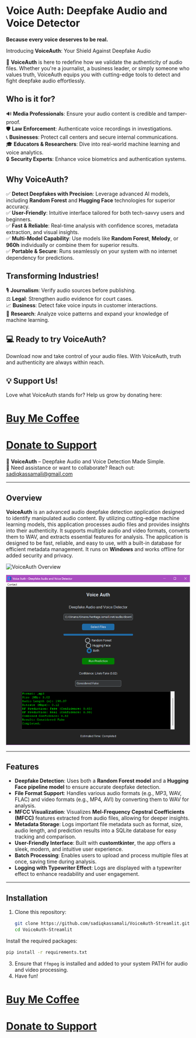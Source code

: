 # Voice Auth: Deepfake Audio and Voice Detector
**Because every voice deserves to be real.**

Introducing **VoiceAuth**: Your Shield Against Deepfake Audio

🚀 **VoiceAuth** is here to redefine how we validate the authenticity of audio files. Whether you're a journalist, a business leader, or simply someone who values truth, VoiceAuth equips you with cutting-edge tools to detect and fight deepfake audio effortlessly.

## Who is it for?
🔊 **Media Professionals**: Ensure your audio content is credible and tamper-proof.  
🛡️ **Law Enforcement**: Authenticate voice recordings in investigations.  
📞 **Businesses**: Protect call centers and secure internal communications.  
🎓 **Educators & Researchers**: Dive into real-world machine learning and voice analytics.  
🔒 **Security Experts**: Enhance voice biometrics and authentication systems.

## Why VoiceAuth?
✅ **Detect Deepfakes with Precision**: Leverage advanced AI models, including **Random Forest** and **Hugging Face** technologies for superior accuracy.  
✅ **User-Friendly**: Intuitive interface tailored for both tech-savvy users and beginners.  
✅ **Fast & Reliable**: Real-time analysis with confidence scores, metadata extraction, and visual insights.  
✅ **Multi-Model Capability**: Use models like **Random Forest**, **Melody**, or **960h** individually or combine them for superior results.  
✅ **Portable & Secure**: Runs seamlessly on your system with no internet dependency for predictions.

## Transforming Industries!
🎙️ **Journalism**: Verify audio sources before publishing.  
⚖️ **Legal**: Strengthen audio evidence for court cases.  
📈 **Business**: Detect fake voice inputs in customer interactions.  
🔬 **Research**: Analyze voice patterns and expand your knowledge of machine learning.

## 💻 Ready to try VoiceAuth?
Download now and take control of your audio files. With VoiceAuth, truth and authenticity are always within reach.

## 💡 Support Us!
Love what VoiceAuth stands for? Help us grow by donating here:
# [Buy Me Coffee](https://buymeacoffee.com/sadiqkassamali)
# [Donate to Support](https://www.paypal.com/donate/?business=sadiqkassamali@gmail.com&no_recurring=0&item_name=Support+VoiceAuth+Development&currency_code=USD)

🎉 **VoiceAuth** – Deepfake Audio and Voice Detection Made Simple.  
📧 Need assistance or want to collaborate? Reach out: [sadiqkassamali@gmail.com](mailto:sadiqkassamali@gmail.com)

---

## Overview

**VoiceAuth** is an advanced audio deepfake detection application designed to identify manipulated audio content. By utilizing cutting-edge machine learning models, this application processes audio files and provides insights into their authenticity. It supports multiple audio and video formats, converts them to WAV, and extracts essential features for analysis. The application is designed to be fast, reliable, and easy to use, with a built-in database for efficient metadata management. It runs on **Windows** and works offline for added security and privacy.

![VoiceAuth Overview](https://github.com/user-attachments/assets/584cf1e4-589a-4214-bcf3-57d9f7408e45)

![App Interface](images/img.png)

---

## Features

- **Deepfake Detection**: Uses both a **Random Forest model** and a **Hugging Face pipeline model** to ensure accurate deepfake detection.
- **File Format Support**: Handles various audio formats (e.g., MP3, WAV, FLAC) and video formats (e.g., MP4, AVI) by converting them to WAV for analysis.
- **MFCC Visualization**: Visualizes **Mel-Frequency Cepstral Coefficients (MFCC)** features extracted from audio files, allowing for deeper insights.
- **Metadata Storage**: Logs important file metadata such as format, size, audio length, and prediction results into a SQLite database for easy tracking and comparison.
- **User-Friendly Interface**: Built with **customtkinter**, the app offers a sleek, modern, and intuitive user experience.
- **Batch Processing**: Enables users to upload and process multiple files at once, saving time during analysis.
- **Logging with Typewriter Effect**: Logs are displayed with a typewriter effect to enhance readability and user engagement.

---

## Installation

1. Clone this repository:
   ```bash
   git clone https://github.com/sadiqkassamali/VoiceAuth-Streamlit.git
   cd VoiceAuth-Streamlit
Install the required packages:
   ```bash
   pip install -r requirements.txt
   ```
3. Ensure that `ffmpeg` is installed and added to your system PATH for audio and video processing.
4. Have fun!
# [Buy Me Coffee](https://buymeacoffee.com/sadiqkassamali)
# [Donate to Support](https://www.paypal.com/donate/?business=sadiqkassamali@gmail.com&no_recurring=0&item_name=Support+VoiceAuth+Development&currency_code=USD)

